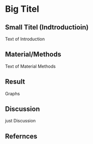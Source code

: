 # Big Titel

## Small Titel (Indtroductioin)
Text of Introduction

## Material/Methods
Text of Material Methods

## Result
Graphs

## Discussion
just Discussion

## Refernces
